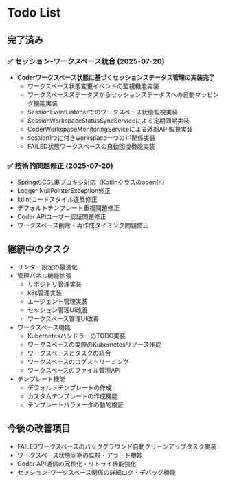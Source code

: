 # Todo List

## 完了済み

### ✅ セッション-ワークスペース統合 (2025-07-20)
- **Coderワークスペース状態に基づくセッションステータス管理の実装完了**
  - ワークスペース状態変更イベントの監視機能実装
  - ワークスペースステータスからセッションステータスへの自動マッピング機能実装
  - SessionEventListenerでのワークスペース状態監視実装
  - SessionWorkspaceStatusSyncServiceによる定期同期実装
  - CoderWorkspaceMonitoringServiceによる外部API監視実装
  - session1つに付きworkspace一つの1:1関係実装
  - FAILED状態ワークスペースの自動回復機能実装

### ✅ 技術的問題修正 (2025-07-20)
- SpringのCGLIBプロキシ対応（Kotlinクラスのopen化）
- Logger NullPointerException修正
- ktlintコードスタイル違反修正
- デフォルトテンプレート重複問題修正
- Coder APIユーザー認証問題修正
- ワークスペース削除・再作成タイミング問題修正

## 継続中のタスク

* リンター設定の最適化
* 管理パネル機能拡張
    * リポジトリ管理実装
    * k8s管理実装
    * エージェント管理実装
    * セッション管理UI改善
    * ワークスペース管理UI改善
* ワークスペース機能
    * KubernetesハンドラーのTODO実装
    * ワークスペースの実際のKubernetesリソース作成
    * ワークスペースとタスクの統合
    * ワークスペースのログストリーミング
    * ワークスペースのファイル管理API
* テンプレート機能
    * デフォルトテンプレートの作成
    * カスタムテンプレートの作成機能
    * テンプレートパラメータの動的検証

## 今後の改善項目

* FAILEDワークスペースのバックグラウンド自動クリーンアップタスク実装
* ワークスペース状態同期の監視・アラート機能
* Coder API通信の冗長化・リトライ機能強化
* セッション-ワークスペース関係の詳細ログ・デバッグ機能
